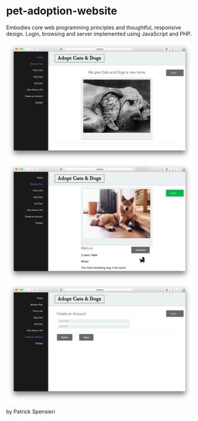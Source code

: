 
# pet-adoption-website
Embodies core web programming principles and thoughtful, responsive design. Login, browsing and server implemented using JavaScript and PHP.

![alt tag](https://github.com/patrickspensieri/pet-adoption-website/blob/master/home.png)
![alt tag](https://github.com/patrickspensieri/pet-adoption-website/blob/master/browse.png)
![alt tag](https://github.com/patrickspensieri/pet-adoption-website/blob/master/createAccount.png)

by Patrick Spensieri 
